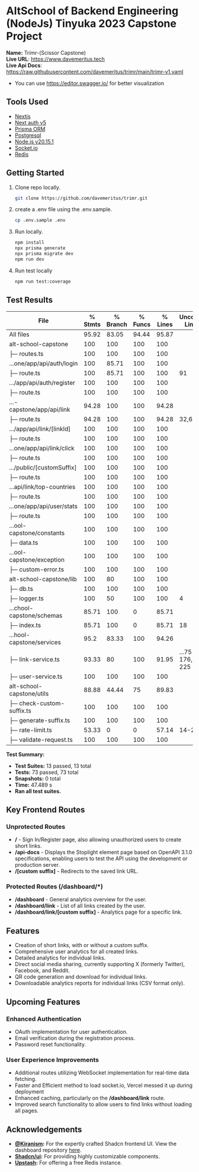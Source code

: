 # AltSchool of Backend Engineering (NodeJs) Tinyuka 2023 Capstone Project
**Name:** Trimr-(Scissor Capstone) <br>
**Live URL**: https://www.davemeritus.tech <br>
**Live Api Docs**: https://raw.githubusercontent.com/davemeritus/trimr/main/trimr-v1.yaml <br>
- You can use https://editor.swagger.io/ for better visualization <br>

## Tools Used
- [Nextjs](https://nextjs.org/)
- [Next auth v5](https://authjs.dev/getting-started/migrating-to-v5)
- [Prisma ORM](https://www.prisma.io/nextjs)
- [Postgresql](https://www.postgresql.org/)
- [Node.js v20.15.1 ](https://nodejs.org/en)
- [Socket.io](https://socket.io)
- [Redis](https://redis.io)


## Getting Started
1. Clone repo locally.

    ```sh
    git clone https://github.com/davemeritus/trimr.git
    ```

2. create a .env file using the .env.sample.

    ```sh
    cp .env.sample .env
    ```

3. Run locally.

    ```sh
    npm install
    npx prisma generate
    npx prisma migrate dev
    npm run dev
    ```
  
4. Run test locally
   ```sh
   npm run test:coverage
   ```

## Test Results
| File                                 | % Stmts | % Branch | % Funcs | % Lines | Uncovered Line #s            |
|--------------------------------------|---------|----------|---------|---------|------------------------------|
| All files                            |   95.92 |    83.05 |   94.44 |   95.87 |                              |
| alt-school-capstone                  |     100 |      100 |     100 |     100 |                              |
| ├─ routes.ts                         |     100 |      100 |     100 |     100 |                              |
| ...one/app/api/auth/login            |     100 |    85.71 |     100 |     100 |                              |
| ├─ route.ts                          |     100 |    85.71 |     100 |     100 | 91                           |
| .../app/api/auth/register            |     100 |      100 |     100 |     100 |                              |
| ├─ route.ts                          |     100 |      100 |     100 |     100 |                              |
| ...-capstone/app/api/link            |   94.28 |      100 |     100 |   94.28 |                              |
| ├─ route.ts                          |   94.28 |      100 |     100 |   94.28 | 32,62                        |
| .../app/api/link/[linkId]            |     100 |      100 |     100 |     100 |                              |
| ├─ route.ts                          |     100 |      100 |     100 |     100 |                              |
| ...one/app/api/link/click            |     100 |      100 |     100 |     100 |                              |
| ├─ route.ts                          |     100 |      100 |     100 |     100 |                              |
| .../public/[customSuffix]            |     100 |      100 |     100 |     100 |                              |
| ├─ route.ts                          |     100 |      100 |     100 |     100 |                              |
| ...api/link/top-countries            |     100 |      100 |     100 |     100 |                              |
| ├─ route.ts                          |     100 |      100 |     100 |     100 |                              |
| ...one/app/api/user/stats            |     100 |      100 |     100 |     100 |                              |
| ├─ route.ts                          |     100 |      100 |     100 |     100 |                              |
| ...ool-capstone/constants            |     100 |      100 |     100 |     100 |                              |
| ├─ data.ts                           |     100 |      100 |     100 |     100 |                              |
| ...ool-capstone/exception            |     100 |      100 |     100 |     100 |                              |
| ├─ custom-error.ts                   |     100 |      100 |     100 |     100 |                              |
| alt-school-capstone/lib              |     100 |       80 |     100 |     100 |                              |
| ├─ db.ts                             |     100 |      100 |     100 |     100 |                              |
| ├─ logger.ts                         |     100 |       50 |     100 |     100 | 4                            |
| ...chool-capstone/schemas            |   85.71 |      100 |       0 |   85.71 |                              |
| ├─ index.ts                          |   85.71 |      100 |       0 |   85.71 | 18                           |
| ...hool-capstone/services            |    95.2 |    83.33 |     100 |   94.26 |                              |
| ├─ link-service.ts                   |   93.33 |       80 |     100 |   91.95 | ...75-176,224-225             |
| ├─ user-service.ts                   |     100 |      100 |     100 |     100 |                              |
| alt-school-capstone/utils            |   88.88 |    44.44 |      75 |   89.83 |                              |
| ├─ check-custom-suffix.ts            |     100 |      100 |     100 |     100 |                              |
| ├─ generate-suffix.ts                |     100 |      100 |     100 |     100 |                              |
| ├─ rate-limit.ts                     |   53.33 |        0 |       0 |   57.14 | 14-20                        |
| ├─ validate-request.ts               |     100 |      100 |     100 |     100 |                              |

**Test Summary:**
- **Test Suites:** 13 passed, 13 total
- **Tests:** 73 passed, 73 total
- **Snapshots:** 0 total
- **Time:** 47.489 s
- **Ran all test suites.**


## Key Frontend Routes

### Unprotected Routes
- **/** - Sign In/Register page, also allowing unauthorized users to create short links.
- **/api-docs** - Displays the Stoplight element page based on OpenAPI 3.1.0 specifications, enabling users to test the API using the development or production server.
- **/[custom suffix]** - Redirects to the saved link URL.

### Protected Routes (/dashboard/*)
- **/dashboard** - General analytics overview for the user.
- **/dashboard/link** - List of all links created by the user.
- **/dashboard/link/[custom suffix]** - Analytics page for a specific link.

## Features

- Creation of short links, with or without a custom suffix.
- Comprehensive user analytics for all created links.
- Detailed analytics for individual links.
- Direct social media sharing, currently supporting X (formerly Twitter), Facebook, and Reddit.
- QR code generation and download for individual links.
- Downloadable analytics reports for individual links (CSV format only).

## Upcoming Features

### Enhanced Authentication
- OAuth implementation for user authentication.
- Email verification during the registration process.
- Password reset functionality.

### User Experience Improvements
- Additional routes utilizing WebSocket implementation for real-time data fetching.
- Faster and Efficient method to load socket.io, Vercel messed it up during deployment
- Enhanced caching, particularly on the **/dashboard/link** route.
- Improved search functionality to allow users to find links without loading all pages.


## Acknowledgements

- **[@Kiranism](https://github.com/Kiranism):** For the expertly crafted Shadcn frontend UI. View the dashboard repository [here](https://github.com/Kiranism/next-shadcn-dashboard-starter).
- **[Shadcn/ui](https://ui.shadcn.com/):** For providing highly customizable components.
- **[Upstash](https://upstash.com/):** For offering a free Redis instance.






